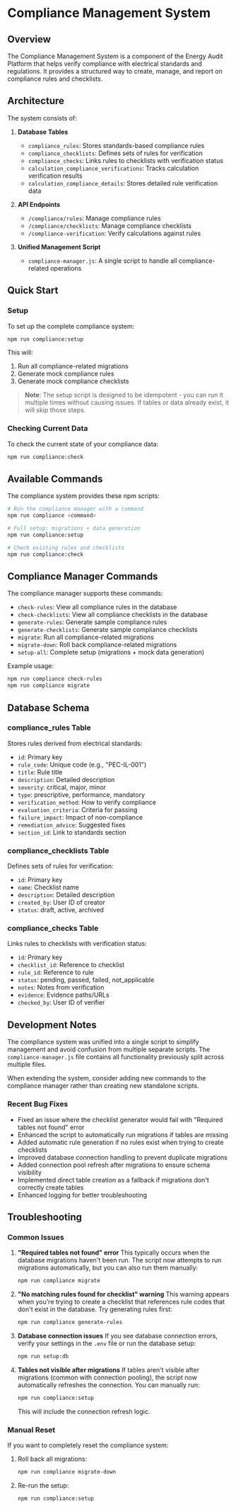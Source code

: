 # Compliance Management System

## Overview

The Compliance Management System is a component of the Energy Audit Platform that helps verify compliance with electrical standards and regulations. It provides a structured way to create, manage, and report on compliance rules and checklists.

## Architecture

The system consists of:

1. **Database Tables**
   - `compliance_rules`: Stores standards-based compliance rules
   - `compliance_checklists`: Defines sets of rules for verification
   - `compliance_checks`: Links rules to checklists with verification status
   - `calculation_compliance_verifications`: Tracks calculation verification results
   - `calculation_compliance_details`: Stores detailed rule verification data

2. **API Endpoints**
   - `/compliance/rules`: Manage compliance rules
   - `/compliance/checklists`: Manage compliance checklists
   - `/compliance-verification`: Verify calculations against rules

3. **Unified Management Script**
   - `compliance-manager.js`: A single script to handle all compliance-related operations

## Quick Start

### Setup

To set up the complete compliance system:

```bash
npm run compliance:setup
```

This will:
1. Run all compliance-related migrations
2. Generate mock compliance rules
3. Generate mock compliance checklists

> **Note**: The setup script is designed to be idempotent - you can run it multiple times without causing issues. If tables or data already exist, it will skip those steps.

### Checking Current Data

To check the current state of your compliance data:

```bash
npm run compliance:check
```

## Available Commands

The compliance system provides these npm scripts:

```bash
# Run the compliance manager with a command
npm run compliance <command>

# Full setup: migrations + data generation
npm run compliance:setup

# Check existing rules and checklists
npm run compliance:check
```

## Compliance Manager Commands

The compliance manager supports these commands:

- `check-rules`: View all compliance rules in the database
- `check-checklists`: View all compliance checklists in the database
- `generate-rules`: Generate sample compliance rules
- `generate-checklists`: Generate sample compliance checklists
- `migrate`: Run all compliance-related migrations
- `migrate-down`: Roll back compliance-related migrations
- `setup-all`: Complete setup (migrations + mock data generation)

Example usage:

```bash
npm run compliance check-rules
npm run compliance migrate
```

## Database Schema

### compliance_rules Table

Stores rules derived from electrical standards:

- `id`: Primary key
- `rule_code`: Unique code (e.g., "PEC-IL-001")
- `title`: Rule title
- `description`: Detailed description
- `severity`: critical, major, minor
- `type`: prescriptive, performance, mandatory
- `verification_method`: How to verify compliance
- `evaluation_criteria`: Criteria for passing
- `failure_impact`: Impact of non-compliance
- `remediation_advice`: Suggested fixes
- `section_id`: Link to standards section

### compliance_checklists Table

Defines sets of rules for verification:

- `id`: Primary key
- `name`: Checklist name
- `description`: Detailed description
- `created_by`: User ID of creator
- `status`: draft, active, archived

### compliance_checks Table

Links rules to checklists with verification status:

- `id`: Primary key
- `checklist_id`: Reference to checklist
- `rule_id`: Reference to rule
- `status`: pending, passed, failed, not_applicable
- `notes`: Notes from verification
- `evidence`: Evidence paths/URLs
- `checked_by`: User ID of verifier

## Development Notes

The compliance system was unified into a single script to simplify management and avoid confusion from multiple separate scripts. The `compliance-manager.js` file contains all functionality previously split across multiple files.

When extending the system, consider adding new commands to the compliance manager rather than creating new standalone scripts.

### Recent Bug Fixes

- Fixed an issue where the checklist generator would fail with "Required tables not found" error
- Enhanced the script to automatically run migrations if tables are missing
- Added automatic rule generation if no rules exist when trying to create checklists
- Improved database connection handling to prevent duplicate migrations
- Added connection pool refresh after migrations to ensure schema visibility
- Implemented direct table creation as a fallback if migrations don't correctly create tables
- Enhanced logging for better troubleshooting

## Troubleshooting

### Common Issues

1. **"Required tables not found" error**
   This typically occurs when the database migrations haven't been run. The script now attempts to run migrations automatically, but you can also run them manually:
   ```bash
   npm run compliance migrate
   ```

2. **"No matching rules found for checklist" warning**
   This warning appears when you're trying to create a checklist that references rule codes that don't exist in the database. Try generating rules first:
   ```bash
   npm run compliance generate-rules
   ```

3. **Database connection issues**
   If you see database connection errors, verify your settings in the `.env` file or run the database setup:
   ```bash
   npm run setup:db
   ```

4. **Tables not visible after migrations**
   If tables aren't visible after migrations (common with connection pooling), the script now automatically refreshes the connection. You can manually run:
   ```bash
   npm run compliance:setup
   ```
   This will include the connection refresh logic.

### Manual Reset

If you want to completely reset the compliance system:

1. Roll back all migrations:
   ```bash
   npm run compliance migrate-down
   ```

2. Re-run the setup:
   ```bash
   npm run compliance:setup
   ``` 